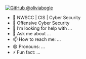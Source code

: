 [![GitHub @oliviabogle](https://img.shields.io/badge/GitHub-@oliviabogle-9e9e9e?logo=github&logoColor=white&labelColor=1f1f1f&style=for-the-badge)](https://github.com/oliviabogle)








- 🌱 NWSCC | CIS | Cyber Security
- 👯 Offensive Cyber Security 
- 🤔 I’m looking for help with ...
- 💬 Ask me about ...
- 📫 How to reach me: ...
- 😄 Pronouns: ...
- ⚡ Fun fact: ...

